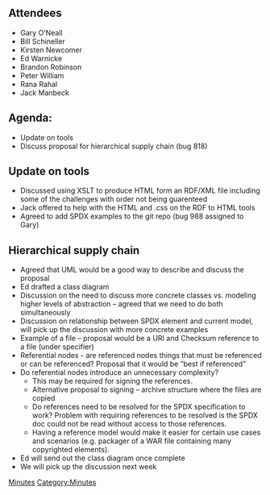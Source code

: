 ## Attendees

  - Gary O’Neall
  - Bill Schineller
  - Kirsten Newcomer
  - Ed Warnicke
  - Brandon Robinson
  - Peter William
  - Rana Rahal
  - Jack Manbeck

## Agenda:

  - Update on tools
  - Discuss proposal for hierarchical supply chain (bug 818)

## Update on tools

  - Discussed using XSLT to produce HTML form an RDF/XML file including
    some of the challenges with order not being guarenteed
  - Jack offered to help with the HTML and .css on the RDF to HTML tools
  - Agreed to add SPDX examples to the git repo (bug 988 assigned to
    Gary)

## Hierarchical supply chain

  - Agreed that UML would be a good way to describe and discuss the
    proposal
  - Ed drafted a class diagram
  - Discussion on the need to discuss more concrete classes vs. modeling
    higher levels of abstraction – agreed that we need to do both
    simultaneously
  - Discussion on relationship between SPDX element and current model,
    will pick up the discussion with more concrete examples
  - Example of a file – proposal would be a URI and Checksum reference
    to a file (under specifier)
  - Referential nodes - are referenced nodes things that must be
    referenced or can be referenced? Proposal that it would be “best if
    referenced”
  - Do referential nodes introduce an unnecessary complexity?
      - This may be required for signing the references.
      - Alternative proposal to signing – archive structure where the
        files are copied
      - Do references need to be resolved for the SPDX specification to
        work? Problem with requiring references to be resolved is the
        SPDX doc could not be read without access to those references.
      - Having a reference model would make it easier for certain use
        cases and scenarios (e.g. packager of a WAR file containing many
        copyrighted elements).
  - Ed will send out the class diagram once complete
  - We will pick up the discussion next week

[Minutes](Category:Technical "wikilink")
[Category:Minutes](Category:Minutes "wikilink")
